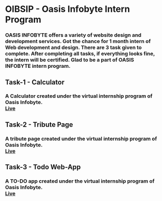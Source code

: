 <h1><b>  OIBSIP - Oasis Infobyte Intern Program </b></h1>
<h3> OASIS INFOBYTE offers a variety of website design and development services. Got the chance for 1 month intern of Web development and design. There are 3 task given to complete. After completing all tasks, if everything looks fine, the intern will be certified. Glad to be a part of OASIS INFOBYTE intern program. </h3>

<h2> Task-1 - Calculator </h2>
<h3> A Calculator created under the virtual internship program of Oasis Infobyte. <br> 
<a href="https://umesh-coder.github.io/OIBSIP/Task-1/calculator.html">Live</a> </h3>

<h2> Task-2 - Tribute Page </h2>
<h3> A tribute page created under the virtual internship program of Oasis Infobyte. <br> 
<a href="https://umesh-coder.github.io/OIBSIP/Task-2/tribute_page.html">Live</a> </h3>


<h2> Task-3 - Todo Web-App </h2>
<h3> A TO-DO app created under the virtual internship program of Oasis Infobyte. <br> 
<a href="https://umesh-coder.github.io/OIBSIP/Task-3/todolistwebapp.html">Live</a> </h3>

